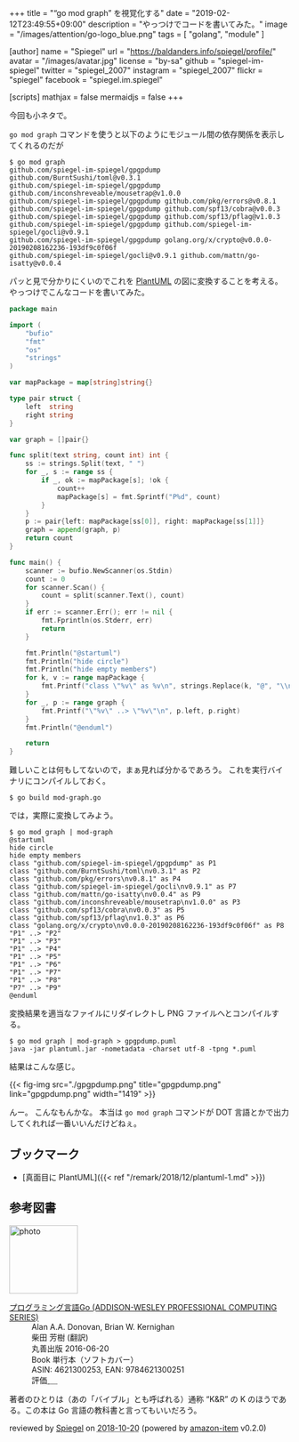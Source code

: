+++
title = "“go mod graph” を視覚化する"
date = "2019-02-12T23:49:55+09:00"
description = "やっつけでコードを書いてみた。"
image = "/images/attention/go-logo_blue.png"
tags  = [ "golang", "module" ]

[author]
  name      = "Spiegel"
  url       = "https://baldanders.info/spiegel/profile/"
  avatar    = "/images/avatar.jpg"
  license   = "by-sa"
  github    = "spiegel-im-spiegel"
  twitter   = "spiegel_2007"
  instagram = "spiegel_2007"
  flickr    = "spiegel"
  facebook  = "spiegel.im.spiegel"

[scripts]
  mathjax = false
  mermaidjs = false
+++

今回も小ネタで。

`go mod graph` コマンドを使うと以下のようにモジュール間の依存関係を表示してくれるのだが

```text
$ go mod graph
github.com/spiegel-im-spiegel/gpgpdump github.com/BurntSushi/toml@v0.3.1
github.com/spiegel-im-spiegel/gpgpdump github.com/inconshreveable/mousetrap@v1.0.0
github.com/spiegel-im-spiegel/gpgpdump github.com/pkg/errors@v0.8.1
github.com/spiegel-im-spiegel/gpgpdump github.com/spf13/cobra@v0.0.3
github.com/spiegel-im-spiegel/gpgpdump github.com/spf13/pflag@v1.0.3
github.com/spiegel-im-spiegel/gpgpdump github.com/spiegel-im-spiegel/gocli@v0.9.1
github.com/spiegel-im-spiegel/gpgpdump golang.org/x/crypto@v0.0.0-20190208162236-193df9c0f06f
github.com/spiegel-im-spiegel/gocli@v0.9.1 github.com/mattn/go-isatty@v0.0.4
```

パッと見で分かりにくいのでこれを [PlantUML] の図に変換することを考える。
やっつけでこんなコードを書いてみた。

```go
package main

import (
	"bufio"
	"fmt"
	"os"
	"strings"
)

var mapPackage = map[string]string{}

type pair struct {
	left  string
	right string
}

var graph = []pair{}

func split(text string, count int) int {
	ss := strings.Split(text, " ")
	for _, s := range ss {
		if _, ok := mapPackage[s]; !ok {
			count++
			mapPackage[s] = fmt.Sprintf("P%d", count)
		}
	}
	p := pair{left: mapPackage[ss[0]], right: mapPackage[ss[1]]}
	graph = append(graph, p)
	return count
}

func main() {
	scanner := bufio.NewScanner(os.Stdin)
	count := 0
	for scanner.Scan() {
		count = split(scanner.Text(), count)
	}
	if err := scanner.Err(); err != nil {
		fmt.Fprintln(os.Stderr, err)
		return
	}

	fmt.Println("@startuml")
	fmt.Println("hide circle")
	fmt.Println("hide empty members")
	for k, v := range mapPackage {
		fmt.Printf("class \"%v\" as %v\n", strings.Replace(k, "@", "\\n", -1), v)
	}
	for _, p := range graph {
		fmt.Printf("\"%v\" ..> \"%v\"\n", p.left, p.right)
	}
	fmt.Println("@enduml")

	return
}
```

難しいことは何もしてないので，まぁ見れば分かるであろう。
これを実行バイナリにコンパイルしておく。

```text
$ go build mod-graph.go
```

では，実際に変換してみよう。

```text
$ go mod graph | mod-graph
@startuml
hide circle
hide empty members
class "github.com/spiegel-im-spiegel/gpgpdump" as P1
class "github.com/BurntSushi/toml\nv0.3.1" as P2
class "github.com/pkg/errors\nv0.8.1" as P4
class "github.com/spiegel-im-spiegel/gocli\nv0.9.1" as P7
class "github.com/mattn/go-isatty\nv0.0.4" as P9
class "github.com/inconshreveable/mousetrap\nv1.0.0" as P3
class "github.com/spf13/cobra\nv0.0.3" as P5
class "github.com/spf13/pflag\nv1.0.3" as P6
class "golang.org/x/crypto\nv0.0.0-20190208162236-193df9c0f06f" as P8
"P1" ..> "P2"
"P1" ..> "P3"
"P1" ..> "P4"
"P1" ..> "P5"
"P1" ..> "P6"
"P1" ..> "P7"
"P1" ..> "P8"
"P7" ..> "P9"
@enduml
```

変換結果を適当なファイルにリダイレクトし PNG ファイルへとコンパイルする。

```text
$ go mod graph | mod-graph > gpgpdump.puml
java -jar plantuml.jar -nometadata -charset utf-8 -tpng *.puml
```

結果はこんな感じ。

{{< fig-img src="./gpgpdump.png" title="gpgpdump.png" link="gpgpdump.png" width="1419" >}}

んー。
こんなもんかな。
本当は `go mod graph` コマンドが DOT 言語とかで出力してくれれば一番いいんだけどねぇ。

## ブックマーク

- [真面目に PlantUML]({{< ref "/remark/2018/12/plantuml-1.md" >}})

[Go 言語]: https://golang.org/ "The Go Programming Language"
[PlantUML]: http://plantuml.com/ "Open-source tool that uses simple textual descriptions to draw UML diagrams."

## 参考図書

<div class="hreview">
  <div class="photo"><a class="item url" href="https://www.amazon.co.jp/%E3%83%97%E3%83%AD%E3%82%B0%E3%83%A9%E3%83%9F%E3%83%B3%E3%82%B0%E8%A8%80%E8%AA%9EGo-ADDISON-WESLEY-PROFESSIONAL-COMPUTING-Donovan/dp/4621300253?SubscriptionId=AKIAJYVUJ3DMTLAECTHA&tag=baldandersinf-22&linkCode=xm2&camp=2025&creative=165953&creativeASIN=4621300253"><img src="https://images-fe.ssl-images-amazon.com/images/I/41meaSLNFfL._SL160_.jpg" width="123" alt="photo"></a></div>
  <dl class="fn">
    <dt><a href="https://www.amazon.co.jp/%E3%83%97%E3%83%AD%E3%82%B0%E3%83%A9%E3%83%9F%E3%83%B3%E3%82%B0%E8%A8%80%E8%AA%9EGo-ADDISON-WESLEY-PROFESSIONAL-COMPUTING-Donovan/dp/4621300253?SubscriptionId=AKIAJYVUJ3DMTLAECTHA&tag=baldandersinf-22&linkCode=xm2&camp=2025&creative=165953&creativeASIN=4621300253">プログラミング言語Go (ADDISON-WESLEY PROFESSIONAL COMPUTING SERIES)</a></dt>
	<dd>Alan A.A. Donovan, Brian W. Kernighan</dd>
	<dd>柴田 芳樹 (翻訳)</dd>
    <dd>丸善出版 2016-06-20</dd>
    <dd>Book 単行本（ソフトカバー）</dd>
    <dd>ASIN: 4621300253, EAN: 9784621300251</dd>
    <dd>評価<abbr class="rating fa-sm" title="5">&nbsp;<i class="fas fa-star"></i>&nbsp;<i class="fas fa-star"></i>&nbsp;<i class="fas fa-star"></i>&nbsp;<i class="fas fa-star"></i>&nbsp;<i class="fas fa-star"></i></abbr></dd>
  </dl>
  <p class="description">著者のひとりは（あの「バイブル」とも呼ばれる）通称 “K&amp;R” の K のほうである。この本は Go 言語の教科書と言ってもいいだろう。</p>
  <p class="powered-by" >reviewed by <a href='#maker' class='reviewer'>Spiegel</a> on <abbr class="dtreviewed" title="2018-10-20">2018-10-20</abbr> (powered by <a href="https://github.com/spiegel-im-spiegel/amazon-item" >amazon-item</a> v0.2.0)</p>
</div>
